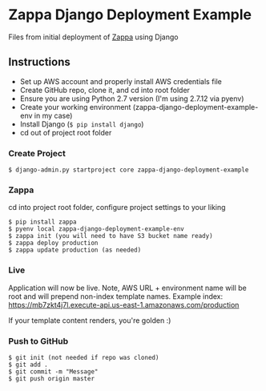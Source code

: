 # Zappa Django Deployment Example

Files from initial deployment of [Zappa](https://github.com/Miserlou/Zappa) using Django

## Instructions

* Set up AWS account and properly install AWS credentials file
* Create GitHub repo, clone it, and cd into root folder
* Ensure you are using Python 2.7 version (I'm using 2.7.12 via pyenv)
* Create your working environment (zappa-django-deployment-example-env in my case)
* Install Django (`$ pip install django`)
* cd out of project root folder

### Create Project

    $ django-admin.py startproject core zappa-django-deployment-example

### Zappa

cd into project root folder, configure project settings to your liking

    $ pip install zappa
    $ pyenv local zappa-django-deployment-example-env
    $ zappa init (you will need to have S3 bucket name ready)
    $ zappa deploy production
    $ zappa update production (as needed)
    
### Live

Application will now be live. Note, AWS URL + environment name will be root and will prepend non-index template names. Example index: https://mb7zkt4j7l.execute-api.us-east-1.amazonaws.com/production

If your template content renders, you're golden :)

### Push to GitHub

    $ git init (not needed if repo was cloned)
    $ git add .
    $ git commit -m "Message"
    $ git push origin master
